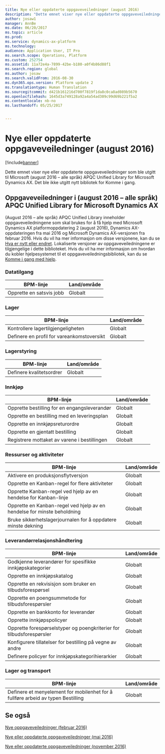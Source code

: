 ```yaml
---
title: Nye eller oppdaterte oppgaveveiledninger (august 2016)
description: "Dette emnet viser nye eller oppdaterte oppgaveveiledninger som ble utgitt til Microsoft (august 2016 – alle språk) APQC Unified Library for Microsoft Dynamics AX. Det ble ikke utgitt nytt bibliotek for Komme i gang."
author: josaw1
manager: AnnBe
ms.date: 06/20/2017
ms.topic: article
ms.prod: 
ms.service: dynamics-ax-platform
ms.technology: 
audience: Application User, IT Pro
ms.search.scope: Operations, Platform
ms.custom: 252754
ms.assetid: 11a72e4a-7899-42be-b180-a0f4b86d88f1
ms.search.region: global
ms.author: josaw
ms.search.validFrom: 2016-08-30
ms.dyn365.ops.version: Platform update 2
ms.translationtype: Human Translation
ms.sourcegitcommit: d421b161216d700f7819f1da8c0ca8ad089b5670
ms.openlocfilehash: 1645d3a749128a92a4a54ad309c99d69b221f5a2
ms.contentlocale: nb-no
ms.lasthandoff: 05/25/2017


---
```


# <a name="new-or-updated-task-guides-august-2016"></a>Nye eller oppdaterte oppgaveveiledninger (august 2016)

[!include[banner](../includes/banner.md)]


Dette emnet viser nye eller oppdaterte oppgaveveiledninger som ble utgitt til Microsoft (august 2016 – alle språk) APQC Unified Library for Microsoft Dynamics AX. Det ble ikke utgitt nytt bibliotek for Komme i gang.

<a name="task-guides-in-the-august-2016---all-languages-apqc-unified-library-for-microsoft-dynamics-ax"></a>[]()Oppgaveveiledninger i (august 2016 – alle språk) APQC Unified Library for Microsoft Dynamics AX
---------------------------------------------------------------------------------------------------

(August 2016 – alle språk) APQC Unified Library inneholder oppgaveveiledningene som skal brukes for å få hjelp med Microsoft Dynamics AX platformoppdatering 2 (august 2016), Dynamics AX-oppdateringen fra mai 2016 og Microsoft Dynamics AX-versjonen fra februar 2016. Hvis du vil ha mer informasjon om disse versjonene, kan du se [Hva er nytt eller endret](whats-new-changed.md). Lokaliserte versjoner av oppgaveveiledningene er tilgjengelige i dette biblioteket. Hvis du vil ha mer informasjon om hvordan du kobler hjelpesystemet til et oppgaveveiledningsbibliotek, kan du se [Komme i gang med hjelp](help-overview.md).

### <a name="data-access"></a>Datatilgang

| BPM-linje           | Land/område |
|--------------------|----------------|
| Opprette en satsvis jobb | Globalt         |

### <a name="inventory"></a>Lager

| BPM-linje                                | Land/område |
|-----------------------------------------|----------------|
| Kontrollere lagertilgjengeligheten         | Globalt         |
| Definere en profil for vareankomstoversikt | Globalt         |

### <a name="inventory-management"></a>Lagerstyring

| BPM-linje              | Land/område |
|-----------------------|----------------|
| Definere kvalitetsordrer | Globalt         |

### <a name="procurement"></a>Innkjøp

| BPM-linje                                          | Land/område |
|---------------------------------------------------|----------------|
| Opprette bestilling for en engangsleverandør   | Globalt         |
| Opprette en bestilling med en leveringsplan  | Globalt         |
| Opprette en innkjøpsreturordre                    | Globalt         |
| Opprette en gjentatt bestilling                    | Globalt         |
| Registrere mottaket av varene i bestillingen | Globalt         |

### <a name="resource-and-activities"></a>Ressurser og aktiviteter

| BPM-linje                                                | Land/område |
|---------------------------------------------------------|----------------|
| Aktivere en produksjonsflytversjon                      | Globalt         |
| Opprette en Kanban-regel for flere aktiviteter            | Globalt         |
| Opprette Kanban-regel ved hjelp av en hendelse for Kanban-linje          | Globalt         |
| Opprette en Kanban-regel ved hjelp av en hendelse for minste beholdning        | Globalt         |
| Bruke sikkerhetslagerjournalen for å oppdatere minste dekning | Globalt         |

### <a name="supplier-relationship-management"></a>Leverandørrelasjonshåndtering

| BPM-linje                                                           | Land/område |
|--------------------------------------------------------------------|----------------|
| Godkjenne leverandører for spesifikke innkjøpskategorier                | Globalt         |
| Opprette en innkjøpskatalog                                       | Globalt         |
| Opprette en rekvisisjon som bruker en tilbudsforespørsel                              | Globalt         |
| Opprette en poengsummetode for tilbudsforespørsler                                   | Globalt         |
| Opprette en bankkonto for leverandør                                       | Globalt         |
| Opprette innkjøpspolicyer                                         | Globalt         |
| Opprette forespørselstyper og poengkriterier for tilbudsforespørsler            | Globalt         |
| Konfigurere tillatelser for bestilling på vegne av andre | Globalt         |
| Definere policyer for innkjøpskategorihierarkier               | Globalt         |

### <a name="warehouse-and-transportation"></a>Lager og transport

| BPM-linje                                                                    | Land/område |
|-----------------------------------------------------------------------------|----------------|
| Definere et menyelement for mobilenhet for å fullføre arbeid av typen Bestilling | Globalt         |



<a name="see-also"></a>Se også
--------

[Nye oppgaveveiledninger (februar 2016)](new-task-guides-available-february-2016.md)

[Nye eller oppdaterte oppgaveveiledninger (mai 2016)](new-updated-task-guides-available-may-2016.md)

[Nye eller oppdaterte oppgaveveiledninger (november 2016)](new-task-guides-november-2016.md)




